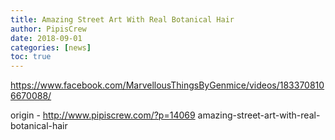 ```yaml
---
title: Amazing Street Art With Real Botanical Hair
author: PipisCrew
date: 2018-09-01
categories: [news]
toc: true
---
```


https://www.facebook.com/MarvellousThingsByGenmice/videos/1833708106670088/

origin - http://www.pipiscrew.com/?p=14069 amazing-street-art-with-real-botanical-hair